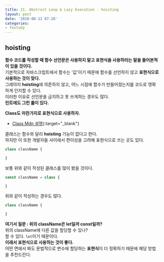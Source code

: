 ```yaml
---
title: 21. Abstract Loop & Lazy Execution - hoisting
layout: post
date: '2020-08-12 07:20'
categories:
- festudy
---
```


## hoisting

**함수 코드를 작성할 때 함수 선언문은 사용하지 말고 표현식을 사용하라는 말을 들어본적이 있을 것이다.**  
기본적으로 자바스크립트에서 함수는 '값'이기 때문에 함수를 선언하지 않고 **표현식으로 사용하는 것이 맞다.**  
그래야지 **hoisting**에 의존하지 않고, 어느 시점에 함수가 만들어졌는지를 코드로 명확하게 인지할 수 있다.  
이러한 이유로 선언문을 금지하고 못 쓰게하는 경우도 많다.  
**린트에도 그런 룰이 있다.**

**Class도 마찬가지로 표현식으로 사용하자.**  

* [Class Mdn 설명](https://developer.mozilla.org/ko/docs/Web/JavaScript/Reference/Classes){:target="_blank"}

클래스는 함수와 달리 **hoisting** 기능이 없다고 한다.  
하지만 이 또한 개발자들 사이에서 편이성을 고려해 표현식으로 쓰는 곳도 있다.

```javascript
class className {

}
```

보통 위와 같이 작성된 클래스를 많이 봤을 것이다.

```javascript
const className = class {

}
```

위와 같이 작성하는 경우도 많다.

```javascript
class className {

}
```

**여기서 질문 : 위의 className은 let일까 const일까?**  
위의 className에 다른 값을 할당할 수 있나?  
할 수 있다. `let`이기 때문이다.  
**이래서 표현식으로 사용하는 것이 좋다.**  
어떤 면에서 봐도 문법적으로 변수에 할당하는 **표현식**이 더 정확하기 때문에 해당 방법을 추천드린다.